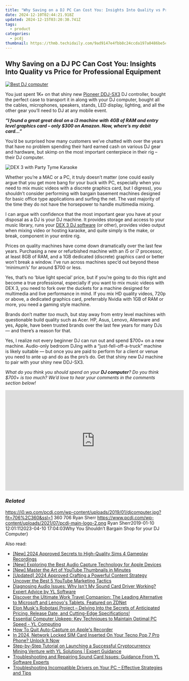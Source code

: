 ```yaml
---
title: "Why Saving on a DJ PC Can Cost You: Insights Into Quality vs Price for Professional Equipment"
date: 2024-12-10T02:44:21.918Z
updated: 2024-12-15T03:20:30.741Z
tags:
  - product
categories:
  - pcdj
thumbnail: https://thmb.techidaily.com/9ad9147e4fbb8c24ccda197a0486be5c1d9c044a46c11534bd2a1352ab33e591.png
---
```


## Why Saving on a DJ PC Can Cost You: Insights Into Quality vs Price for Professional Equipment

[![Best DJ computer](https://i0.wp.com/pcdj.com/wp-content/uploads/2019/01/djcomputer.jpg?resize=706%2C321&ssl=1)](https://i0.wp.com/pcdj.com/wp-content/uploads/2019/01/djcomputer.jpg?fit=706%2C360&ssl=1 "Best DJ computer")

You just spent 1K+ on that shiny new [Pioneer DDJ-SX3](https://tools.techidaily.com/pcdj/products/) DJ controller, bought the perfect case to transport it in along with your DJ computer, bought all the cables, microphones, speakers, stands, LED display, lighting, and all the other gear you’ll need to DJ at any mobile event.

_**“I found a great great deal on a i3 machine with 4GB of RAM and entry level graphics card – only $300 on Amazon. Now, where’s my debit card…”**_

You’d be surprised how many customers we’ve chatted with over the years that have no problem spending their hard earned cash on various DJ gear and hardware, but skimp on the most important centerpiece in their rig – their DJ computer.

![DEX 3 with Party Tyme Karaoke](https://i0.wp.com/pcdj.com/wp-content/uploads/2018/10/IMG_4893.jpg?fit=300%2C286&ssl=1 "DEX 3 With Party Tyme")

Whether you’re a MAC or a PC, it truly doesn’t matter (one could easily argue that you get more bang for your buck with PC, especially when you need to mix music videos with a discrete graphics card, but I digress), you shouldn’t consider performing with bargain basement machines designed for basic office type applications and surfing the net. The vast majority of the time they do not have the horsepower to handle multimedia mixing.

I can argue with confidence that the most important gear you have at your disposal as a DJ is your DJ machine. It provides storage and access to your music library, runs your [DEX 3 DJ software](https://tools.techidaily.com/pcdj/products/) (or other), provides video output when mixing video or hosting karaoke, and quite simply is the make, or break, component in your entire rig.

Prices on quality machines have come down dramatically over the last few years. Purchasing a new or refurbished machine with an i5 or i7 processor, at least 8GB of RAM, and a 1GB dedicated (discrete) graphics card or better won’t break a window. I’ve run across machines spec’d out beyond these ‘minimum’s’ for around $700 or less.

Yes, that’s no ‘blue light special’ price, but if you’re going to do this right and become a true professional, especially if you want to mix music videos with DEX 3, you need to fork over the duckets for a machine designed for multimedia and live performance in mind. If you mix HD quality videos, 720p or above, a dedicated graphics card, preferrably Nvidia with 1GB of RAM or more, you need a gaming style machine.

Brands don’t matter _too_ much, but stay away from entry level machines with questionable build quality such as Acer. HP, Asus, Lenovo, Alienware and yes, Apple, have been trusted brands over the last few years for many DJs — and there’s a reason for that.

Yes, I realize not every beginner DJ can run out and spend $700+ on a new machine. Audio-only bedroom DJing with a “just-fell-off-a-truck” machine is likely suitable — but once you are paid to perform for a client or venue you need to ante up and do as the pro’s do. Get that shiny new DJ machine to pair with your shiny new DDJ-SX3.

_What do you think you should spend on your **DJ computer**? Do you think $700+ is too much? We’d love to hear your comments in the comments section below!_

<!-- affiliate ads begin -->
<iframe width="560" height="315" src="https://www.youtube.com/embed/K7fATC_lI7o?si=UFotPJqflDRZr-mv" title="YouTube video player" frameborder="0" allow="accelerometer; autoplay; clipboard-write; encrypted-media; gyroscope; picture-in-picture; web-share" referrerpolicy="strict-origin-when-cross-origin" allowfullscreen></iframe>
<!-- affiliate ads end -->

### _Related_

https://i0.wp.com/pcdj.com/wp-content/uploads/2019/01/djcomputer.jpg?fit=706%2C360&ssl=1 360 706 Ryan Sherr https://www.pcdj.com/wp-content/uploads/2021/07/pcdj-main-logo-2.png Ryan Sherr2019-01-10 12:01:112023-04-10 17:04:03Why You Shouldn’t Bargain Shop for your DJ Computer}

<ins class="adsbygoogle"
     style="display:block"
     data-ad-format="autorelaxed"
     data-ad-client="ca-pub-7571918770474297"
     data-ad-slot="1223367746"></ins>

<ins class="adsbygoogle"
     style="display:block"
     data-ad-client="ca-pub-7571918770474297"
     data-ad-slot="8358498916"
     data-ad-format="auto"
     data-full-width-responsive="true"></ins>

<span class="atpl-alsoreadstyle">Also read:</span>
<div><ul>
<li><a href="https://screen-activity-recording.techidaily.com/new-2024-approved-secrets-to-high-quality-sims-4-gameplay-recordings/"><u>[New] 2024 Approved Secrets to High-Quality Sims 4 Gameplay Recordings</u></a></li>
<li><a href="https://remote-screen-capture.techidaily.com/new-exploring-the-best-audio-capture-technology-for-apple-devices/"><u>[New] Exploring the Best Audio Capture Technology for Apple Devices</u></a></li>
<li><a href="https://facebook-video-share.techidaily.com/new-master-the-art-of-youtube-thumbnails-in-minutes/"><u>[New] Master the Art of YouTube Thumbnails in Minutes</u></a></li>
<li><a href="https://youtube-zero.techidaily.com/ed-2024-approved-crafting-a-powerful-content-strategy-uncover-the-best-5-youtube-marketing-tactics/"><u>[Updated] 2024 Approved Crafting a Powerful Content Strategy Uncover the Best 5 YouTube Marketing Tactics</u></a></li>
<li><a href="https://discover-fantastic.techidaily.com/diagnosing-audio-issues-why-isnt-my-sound-card-driver-working-expert-advice-by-yl-software/"><u>Diagnosing Audio Issues: Why Isn't My Sound Card Driver Working? Expert Advice by YL Software</u></a></li>
<li><a href="https://hardware-updates.techidaily.com/discover-the-ultimate-work-travel-companion-the-leading-alternative-to-microsoft-and-lenovos-tablets-featured-on-zdnet/"><u>Discover the Ultimate Work Travel Companion: The Leading Alternative to Microsoft and Lenovo's Tablets, Featured on ZDNet</u></a></li>
<li><a href="https://tech-renaissance.techidaily.com/elon-musks-robotaxi-project-delving-into-the-secrets-of-anticipated-pricing-release-date-and-cutting-edge-specifications/"><u>Elon Musk's Robotaxi Project – Delving Into the Secrets of Anticipated Pricing, Release Date, and Cutting-Edge Specifications!</u></a></li>
<li><a href="https://discover-fantastic.techidaily.com/essential-computer-upkeep-key-techniques-to-maintain-optimal-pc-speed-yl-computing/"><u>Essential Computer Upkeep: Key Techniques to Maintain Optimal PC Speed - YL Computing</u></a></li>
<li><a href="https://on-screen-recording.techidaily.com/how-to-quit-auto-capture-on-apples-recorder/"><u>How To Quit Auto-Capture on Apple's Recorder</u></a></li>
<li><a href="https://sim-unlock.techidaily.com/in-2024-network-locked-sim-card-inserted-on-your-tecno-pop-7-pro-phone-unlock-it-now-by-drfone-android/"><u>In 2024, Network Locked SIM Card Inserted On Your Tecno Pop 7 Pro Phone? Unlock It Now</u></a></li>
<li><a href="https://discover-fantastic.techidaily.com/step-by-step-tutorial-on-launching-a-successful-cryptocurrency-mining-venture-with-yl-solutions-expert-guidance/"><u>Step-by-Step Tutorial on Launching a Successful Cryptocurrency Mining Venture with YL Solutions | Expert Guidance</u></a></li>
<li><a href="https://discover-fantastic.techidaily.com/troubleshooting-and-repairing-sound-card-issues-guidance-from-yl-software-experts/"><u>Troubleshooting and Repairing Sound Card Issues: Guidance From YL Software Experts</u></a></li>
<li><a href="https://win-howtos.techidaily.com/troubleshooting-incompatible-drivers-on-your-pc-effective-strategies-and-tips/"><u>Troubleshooting Incompatible Drivers on Your PC – Effective Strategies and Tips</u></a></li>
</ul></div>

